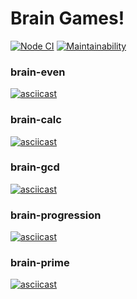 # Brain Games!

[![Node CI](https://github.com/katada93/frontend-project-lvl1/workflows/Node%20CI/badge.svg)](https://github.com/katada93/frontend-project-lvl1/actions)
[![Maintainability](https://api.codeclimate.com/v1/badges/26cbbfa60403953c8cf4/maintainability)](https://codeclimate.com/github/katada93/frontend-project-lvl1/maintainability)

### brain-even
[![asciicast](https://asciinema.org/a/h0beei5eMUpdyazN1d8HRhdsC.svg)](https://asciinema.org/a/h0beei5eMUpdyazN1d8HRhdsC)

### brain-calc
[![asciicast](https://asciinema.org/a/eMwigIo246j2T9nRtTTeyAV9W.svg)](https://asciinema.org/a/eMwigIo246j2T9nRtTTeyAV9W)

### brain-gcd
[![asciicast](https://asciinema.org/a/vlonvn2m17uoQZmDSS1MgmAiA.svg)](https://asciinema.org/a/vlonvn2m17uoQZmDSS1MgmAiA)

### brain-progression
[![asciicast](https://asciinema.org/a/4vy3HFQFle0T9PR2XH1PvpffD.svg)](https://asciinema.org/a/4vy3HFQFle0T9PR2XH1PvpffD)

### brain-prime
[![asciicast](https://asciinema.org/a/lJBT5J3CY3Tx5KQL0XyrbNIvu.svg)](https://asciinema.org/a/lJBT5J3CY3Tx5KQL0XyrbNIvu)